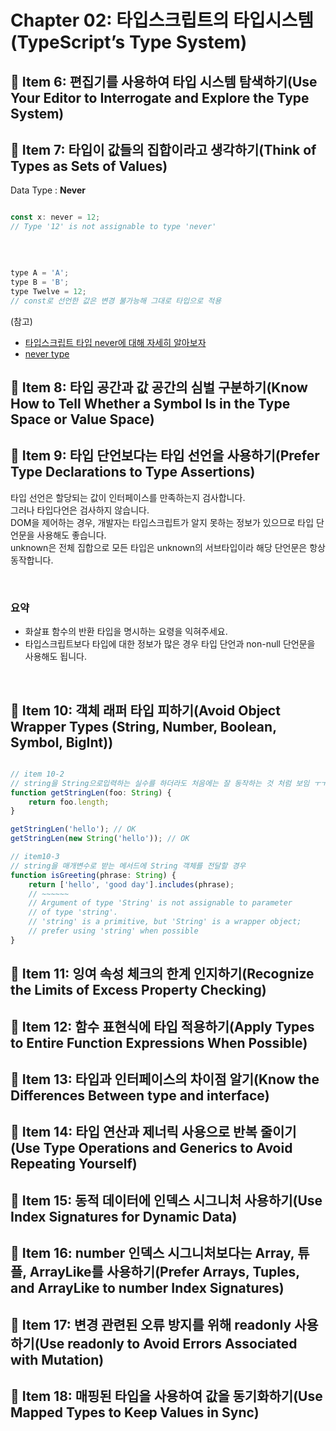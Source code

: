 # Chapter 02: 타입스크립트의 타입시스템(TypeScript’s Type System)

## 📝 Item 6: 편집기를 사용하여 타입 시스템 탐색하기(Use Your Editor to Interrogate and Explore the Type System)

## 📝 Item 7: 타입이 값들의 집합이라고 생각하기(Think of Types as Sets of Values)

Data Type : **Never**

```javascript

const x: never = 12;
// Type '12' is not assignable to type 'never'

```

<br>

```javascript

type A = 'A';
type B = 'B';
type Twelve = 12;
// const로 선언한 값은 변경 불가능해 그대로 타입으로 적용

```

(참고) 
- [타입스크립트 타입 never에 대해 자세히 알아보자](https://yceffort.kr/2022/03/understanding-typescript-never)
- [never type](https://www.typescriptlang.org/docs/handbook/2/narrowing.html)


## 📝 Item 8: 타입 공간과 값 공간의 심벌 구분하기(Know How to Tell Whether a Symbol Is in the Type Space or Value Space)


## 📝 Item 9: 타입 단언보다는 타입 선언을 사용하기(Prefer Type Declarations to Type Assertions)

타입 선언은 할당되는 값이 인터페이스를 만족하는지 검사합니다.<br>
그러나 타입다언은 검사하지 않습니다.
<br>
DOM을 제어하는 경우, 개발자는 타입스크립트가 알지 못하는 정보가 있으므로 타입 단언문을 사용해도 좋습니다.<br>
unknown은 전체 집합으로 모든 타입은 unknown의 서브타입이라 해당 단언문은 항상 동작합니다.

<br>

### 요약

- 화살표 함수의 반환 타입을 명시하는 요령을 익혀주세요.
- 타입스크립트보다 타입에 대한 정보가 많은 경우 타입 단언과 non-null 단언문을 사용해도 됩니다.

<br>


## 📝 Item 10: 객체 래퍼 타입 피하기(Avoid Object Wrapper Types (String, Number, Boolean, Symbol, BigInt))

```javascript

// item 10-2
// string을 String으로입력하는 실수를 하더라도 처음에는 잘 동작하는 것 처럼 보임 ㅜㅜ
function getStringLen(foo: String) {
    return foo.length;
}

getStringLen('hello'); // OK
getStringLen(new String('hello')); // OK

// item10-3
// string을 매개변수로 받는 메서드에 String 객체를 전달할 경우
function isGreeting(phrase: String) {
    return ['hello', 'good day'].includes(phrase);
    // ~~~~~~
    // Argument of type 'String' is not assignable to parameter
    // of type 'string'.
    // 'string' is a primitive, but 'String' is a wrapper object;
    // prefer using 'string' when possible
}

```

## 📝 Item 11: 잉여 속성 체크의 한계 인지하기(Recognize the Limits of Excess Property Checking)

## 📝 Item 12: 함수 표현식에 타입 적용하기(Apply Types to Entire Function Expressions When Possible)

## 📝 Item 13: 타입과 인터페이스의 차이점 알기(Know the Differences Between type and interface)

## 📝 Item 14: 타입 연산과 제너릭 사용으로 반복 줄이기(Use Type Operations and Generics to Avoid Repeating Yourself)

## 📝 Item 15: 동적 데이터에 인덱스 시그니처 사용하기(Use Index Signatures for Dynamic Data)

## 📝 Item 16: number 인덱스 시그니처보다는 Array, 튜플, ArrayLike를 사용하기(Prefer Arrays, Tuples, and ArrayLike to number Index Signatures)

## 📝 Item 17: 변경 관련된 오류 방지를 위해 readonly 사용하기(Use readonly to Avoid Errors Associated with Mutation)

## 📝 Item 18: 매핑된 타입을 사용하여 값을 동기화하기(Use Mapped Types to Keep Values in Sync)